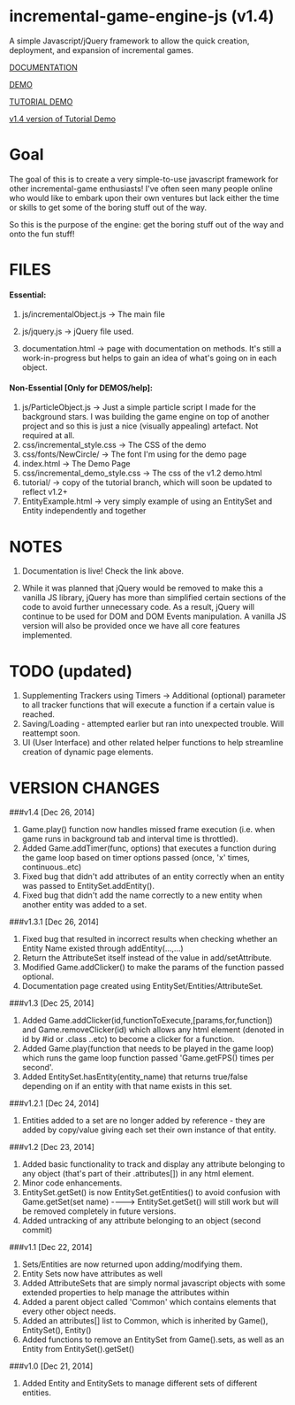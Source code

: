 incremental-game-engine-js (v1.4)
==========================

A simple Javascript/jQuery framework to allow the quick creation, deployment, and expansion of incremental games.

[DOCUMENTATION](http://aldo111.github.io/incremental-game-engine-js/documentation.html "v1.3.1")

[DEMO](http://aldo111.github.io/incremental-game-engine-js/ "v1.0")

[TUTORIAL DEMO](http://aldo111.github.io/incremental-game-engine-js/tutorial/demo.html "Demo made with tutorial")

[v1.4 version of Tutorial Demo](http://aldo111.github.io/incremental-game-engine-js/demo.html "v1.3.1")


Goal
====
The goal of this is to create a very simple-to-use javascript framework for other incremental-game enthusiasts! I've often seen many people online who would like to embark upon their own ventures but lack either the time or skills to get some of the boring stuff out of the way.

So this is the purpose of the engine: get the boring stuff out of the way and onto the fun stuff!


FILES
====

#### Essential:
1. js/incrementalObject.js -> The main file
2. js/jquery.js -> jQuery file used. 

3. documentation.html -> page with documentation on methods. It's still a work-in-progress but helps to gain an idea of what's going on in each object.

#### Non-Essential [Only for DEMOS/help]:
1. js/ParticleObject.js -> Just a simple particle script I made for the background stars. I was building the game engine on top of another project and so this is just a nice (visually appealing) artefact. Not required at all.
2. css/incremental_style.css -> The CSS of the demo
3. css/fonts/NewCircle/ -> The font I'm using for the demo page
4. index.html -> The Demo Page
5. css/incremental_demo_style.css -> The css of the v1.2 demo.html
6. tutorial/ -> copy of the tutorial branch, which will soon be updated to reflect v1.2+
7. EntityExample.html -> very simply example of using an EntitySet and Entity independently and together



NOTES
====

1. Documentation is live! Check the link above.

2. While it was planned that jQuery would be removed to make this a vanilla JS library, jQuery has more than simplified certain sections of the code to avoid further unnecessary code. 
	As a result, jQuery will continue to be used for DOM and DOM Events manipulation. A vanilla JS version will also be provided once we have all core features implemented.
	



TODO (updated)
====

1. Supplementing Trackers using Timers -> Additional (optional) parameter to all tracker functions that will execute a function if a certain value is reached.
2. Saving/Loading - attempted earlier but ran into unexpected trouble. Will reattempt soon.
3. UI (User Interface) and other related helper functions to help streamline creation of dynamic page elements.


VERSION CHANGES
====

###v1.4 [Dec 26, 2014]

1. Game.play() function now handles missed frame execution (i.e. when game runs in background tab and interval time is throttled).
2. Added Game.addTimer(func, options) that executes a function during the game loop based on timer options passed (once, 'x' times, continuous..etc)
3. Fixed bug that didn't add attributes of an entity correctly when an entity was passed to EntitySet.addEntity().
4. Fixed bug that didn't add the name correctly to a new entity when another entity was added to a set.


###v1.3.1 [Dec 26, 2014]

1. Fixed bug that resulted in incorrect results when checking whether an Entity Name existed through addEntity(...,...)
2. Return the AttributeSet itself instead of the value in add/setAttribute.
3. Modified Game.addClicker() to make the params of the function passed optional.
4. Documentation page created using EntitySet/Entities/AttributeSet.

###v1.3 [Dec 25, 2014]

1. Added Game.addClicker(id,functionToExecute,[params,for,function]) and Game.removeClicker(id) which allows any html element (denoted in id by #id or .class ..etc) to become a clicker for a function.
2. Added Game.play(function that needs to be played in the game loop) which runs the game loop function passed 'Game.getFPS() times per second'.
3. Added EntitySet.hasEntity(entity_name) that returns true/false depending on if an entity with that name exists in this set.

###v1.2.1 [Dec 24, 2014]

1. Entities added to a set are no longer added by reference - they are added by copy/value giving each set their own instance of that entity.


###v1.2 [Dec 23, 2014]

1. Added basic functionality to track and display any attribute belonging to any object (that's part of their .attributes[]) in any html element.
2. Minor code enhancements.
3. EntitySet.getSet() is now EntitySet.getEntities() to avoid confusion with Game.getSet(set name) ----> EntitySet.getSet() will still work but will be removed completely in future versions.
4. Added untracking of any attribute belonging to an object (second commit) 

###v1.1 [Dec 22, 2014]

1. Sets/Entities are now returned upon adding/modifying them.
2. Entity Sets now have attributes as well
3. Added AttributeSets that are simply normal javascript objects with some extended properties to help manage the attributes within
4. Added a parent object called 'Common' which contains elements that every other object needs. 
5. Added an attributes[] list to Common, which is inherited by Game(), EntitySet(), Entity()
6. Added functions to remove an EntitySet from Game().sets, as well as an Entity from EntitySet().getSet()


###v1.0 [Dec 21, 2014]

1. Added Entity and EntitySets to manage different sets of different entities.



